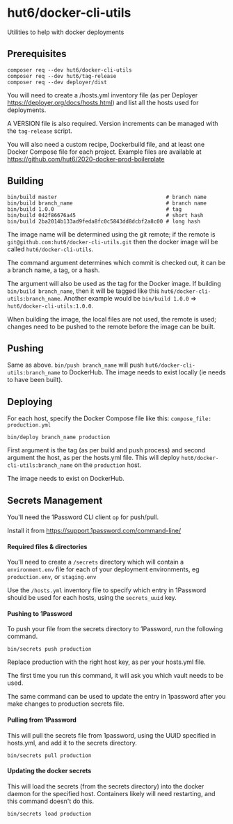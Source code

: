 # hut6/docker-cli-utils

Utilities to help with docker deployments

## Prerequisites

```
composer req --dev hut6/docker-cli-utils
composer req --dev hut6/tag-release
composer req --dev deployer/dist
```

You will need to create a /hosts.yml inventory file (as per Deployer https://deployer.org/docs/hosts.html) and list all the hosts used for deployments.

A VERSION file is also required. Version increments can be managed with the `tag-release` script. 

You will also need a custom recipe, Dockerbuild file, and at least one Docker Compose file for each project. Example files are available at https://github.com/hut6/2020-docker-prod-boilerplate

## Building

```
bin/build master                                   # branch name
bin/build branch_name                              # branch name
bin/build 1.0.0                                    # tag
bin/build 042f86676a45                             # short hash
bin/build 2ba2014b133ad9feda8fc0c5843dd8dcbf2a8c00 # long hash
```

The image name will be determined using the git remote; if the remote is `git@github.com:hut6/docker-cli-utils.git` then the docker image will be called `hut6/docker-cli-utils`.

The command argument determines which commit is checked out, it can be a branch name, a tag, or a hash. 

The argument will also be used as the tag for the Docker image. If building `bin/build branch_name`, then it will be tagged like this `hut6/docker-cli-utils:branch_name`. Another example would be `bin/build 1.0.0` => `hut6/docker-cli-utils:1.0.0`.

When building the image, the local files are not used, the remote is used; changes need to be pushed to the remote before the image can be built. 

## Pushing

Same as above. `bin/push branch_name` will push `hut6/docker-cli-utils:branch_name` to DockerHub. The image needs to exist locally (ie needs to have been built). 

## Deploying

For each host, specify the Docker Compose file like this: `compose_file: production.yml`

```
bin/deploy branch_name production
```

First argument is the tag (as per build and push process) and second argument the host, as per the hosts.yml file. This will deploy `hut6/docker-cli-utils:branch_name` on the `production` host.

The image needs to exist on DockerHub. 

## Secrets Management

You'll need the 1Password CLI client `op` for push/pull. 

Install it from https://support.1password.com/command-line/

#### Required files & directories

You'll need to create a `/secrets` directory which will contain a `environment.env` file for each of your deployment environments, eg `production.env`, or `staging.env`

Use the `/hosts.yml` inventory file to specify which entry in 1Password should be used for each hosts, using the `secrets_uuid` key.

#### Pushing to 1Password

To push your file from the secrets directory to 1Password, run the following command.

```
bin/secrets push production
```

Replace production with the right host key, as per your hosts.yml file. 

The first time you run this command, it will ask you which vault needs to be used. 

The same command can be used to update the entry in 1password after you make changes to production secrets file.

#### Pulling from 1Password

This will pull the secrets file from 1password, using the UUID specified in hosts.yml, and add it to the secrets directory. 

```
bin/secrets pull production 
```

#### Updating the docker secrets 

This will load the secrets (from the secrets directory) into the docker daemon for the specified host. Containers likely will need restarting, and this command doesn't do this. 

```
bin/secrets load production 
```
